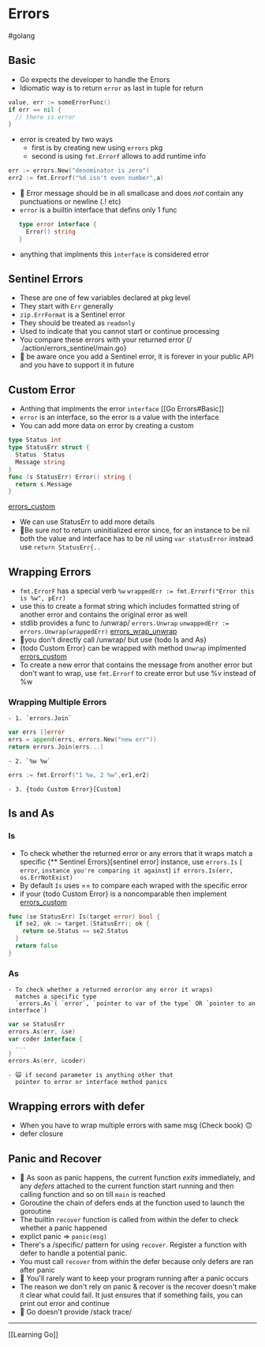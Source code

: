 # Errors

#golang

## Basic

- Go expects the developer to handle the Errors
- Idiomatic way is to return `error` as last in tuple for
  return

```go
value, err := someErrorFunc()
if err == nil {
  // there is error
}
```

- error is created by two ways
  - first is by creating new using `errors` pkg
  - second is using `fmt.Errorf` allows to add runtime info

```go
err := errors.New("denominator is zero")
err2 := fmt.Errorf("%d isn't even number",a)
```

- 🍏 Error message should be in all smallcase and does
  _not_ contain any punctuations or newline (.! etc)
- `error` is a builtin interface that defins only 1 func

```go
   type error interface {
     Error() string
   }
```

- anything that implments this `interface` is considered error

## Sentinel Errors

- These are one of few variables declared at pkg level
- They start with `Err` generally
- `zip.ErrFormat` is a Sentinel error
- They should be treated as `readonly`
- Used to indicate that you cannot start or continue
  processing
- You compare these errors with your returned error
  {/ ./action/errors_sentinel/main.go}
- 🍎 be aware once you add a Sentinel error, it is forever
  in your public API and you have to support it in
  future

## Custom Error

- Anthing that implments the error `interface` [[Go Errors#Basic]]
- `error` is an interface, so the error is a value with the
  interface
- You can add more data on error by creating a custom

```go
type Status int
type StatusErr struct {
  Status  Status
  Message string
}
func (s StatusErr) Error() string {
  return s.Message
}
```

[errors_custom](./action/errors_custom/main.go)

- We can use StatusErr to add more details
- 🏮Be sure _not_ to return uninitialized error since,
  for an instance to be nil both the value and interface has to be nil
  using `var statusError` instead use `return StatusErr{..`

## Wrapping Errors

- `fmt.ErrorF` has a special verb `%w`
  `wrappedErr := fmt.Errorf("Error this is %w", pErr)`
- use this to create a format string which includes
  formatted string of another error and contains the
  original error as well
- stdlib provides a func to /unwrap/ `errors.Unwrap`
  `unwappedErr := errors.Unwrap(wrappedErr)`
  [errors_wrap_unwrap](./action/errors_wrap_unwrap/main.go)
- 📘you don't directly call /unwrap/ but use {todo Is and As}
- {todo Custom Error} can be wrapped with method `Unwrap` implmented
  [errors_custom](./action/errors_custom/main.go)
- To create a new error that contains the message from
  another error but don't want to wrap, use `fmt.Errorf` to
  create error but use %v instead of %w

### Wrapping Multiple Errors

    - 1. `errors.Join`

```go
var errs []error
errs = append(errs, errors.New("new err"))
return errors.Join(errs...)
```

    - 2. `%w %w`

```go
errs := fmt.Errorf("1 %w, 2 %w",er1,er2)
```

    - 3. {todo Custom Error}[Custom]

## Is and As

### Is

- To check whether the returned error or any errors that
  it wraps match a specific {\*\* Sentinel Errors}[sentinel error] instance, use
  `errors.Is` ( `error`, `instance you're comparing it against`)
  `if errors.Is(err, os.ErrNotExist)`
- By default `Is` uses == to compare each wraped with the
  specific error
- if your {todo Custom Error} is a noncomparable then implement
  [errors_custom](./action/errors_custom/main.go)

```go
func (se StatusErr) Is(target error) bool {
  if se2, ok := target.(StatusErr); ok {
    return se.Status == se2.Status
  }
  return false
}
```

### As

    - To check whether a returned error(or any error it wraps)
      matches a specific type
      `errors.As`( `error`, `pointer to var of the type` OR `pointer to an interface`)

```go
var se StatusErr
errors.As(err, &se)
var coder interface {
  ...
}
errors.As(err, &coder)
```

    - 🙀 if second parameter is anything other that
      pointer to error or interface method panics

## Wrapping errors with defer

- When you have to wrap multiple errors with same msg
  (Check book) 🙃
- defer closure

## Panic and Recover

- 🚙 As soon as panic happens, the current function _exits_ immediately,
  and any _defers_ attached to the current function start running
  and then calling function and so on till `main` is reached
- Goroutine the chain of defers ends at the function used
  to launch the goroutine
- The builtin `recover` function is called from within the
  defer to check whether a panic happened
- explict panic => `panic(msg)`
- There's a /specific/ pattern for using `recover`. Register
  a function with defer to handle a potential panic.
- You must call `recover` from within the defer because
  only defers are ran after panic
- 󱅻 You'll rarely want to keep your program running
  after a panic occurs
- The reason we don't rely on panic & recover is the
  recover doesn't make it clear what could fail. It just
  ensures that if something fails, you can print out error
  and continue
- 🙅 Go doesn't provide /stack trace/

---

[[Learning Go]]
